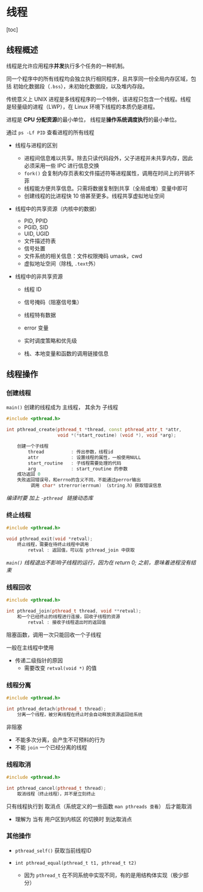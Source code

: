 # 线程

[toc]

## 线程概述

线程是允许应用程序**并发**执行多个任务的一种机制。

同一个程序中的所有线程均会独立执行相同程序，且共享同一份全局内存区域，包括 初始化数据段（`.bss`），未初始化数据段，以及堆内存段。

传统意义上 UNIX 进程是多线程程序的一个特例，该进程只包含一个线程。线程是轻量级的进程（LWP），在 Linux 环境下线程的本质仍是进程。

进程是 **CPU 分配资源**的最小单位， 线程是**操作系统调度执行**的最小单位。

通过 `ps -Lf PID` 查看进程的所有线程

- 线程与进程的区别

  - 进程间信息难以共享。除去只读代码段外，父子进程并未共享内存，因此必须采用一些 IPC 进行信息交换
  - `fork()` 会复制内存页表和文件描述符等进程属性，调用在时间上的开销不菲
  - 线程能方便共享信息。只需将数据复制到共享（全局或堆）变量中即可
  - 创建线程的比进程快 10 倍甚至更多。线程共享虚拟地址空间

- 线程中的共享资源（内核中的数据）

  - PID, PPID
  - PGID, SID
  - UID, UGID
  - 文件描述符表
  - 信号处置
  - 文件系统的相关信息：文件权限掩码 umask，cwd
  - 虚拟地址空间（除栈, `.text`外）

- 线程中的非共享资源

  - 线程 ID
  - 信号掩码（阻塞信号集）
  - 线程特有数据

  - error 变量
  - 实时调度策略和优先级
  - 栈、本地变量和函数的调用链接信息

## 线程操作	

### 创建线程

`main()` 创建的线程成为 主线程， 其余为 子线程

```c++
#include <pthread.h>

int pthread_create(pthread_t *thread, const pthread_attr_t *attr,
                   void *(*start_routine) (void *), void *arg);

	创建一个子线程
        thread 			: 传出参数，线程id
		attr 			: 设置线程的属性，一般使用NULL
		start_routine 	: 子线程需要处理的代码	
		arg				: start_routine 的参数
	成功返回 0
    失败返回错误号，和errno的含义不同，不能通过perror输出
         调用 char* strerror(errnum) （string.h）获取错误信息
```

*编译时要 加上 `-pthread ` 链接动态库*

### 终止线程

```c++
#include <pthread.h>

void pthread_exit(void *retval);
	终止线程，需要在待终止线程中调用
        retval : 返回值，可以在 pthread_join 中获取
```

*`main()` 线程退出不影响子线程的运行，因为在 return 0; 之前，意味着进程没有结束*

### 线程回收

```c++
#include <pthread.h> 

int pthread_join(pthread_t thread, void **retval);
	和一个已经终止的线程进行连接，回收子线程的资源
        retval : 接收子线程退出时的返回值
```

阻塞函数，调用一次只能回收一个子线程

一般在主线程中使用

- 传递二级指针的原因
  - 需要改变 `retval(void *)` 的值

### 线程分离

```c++
#include <pthread.h>

int pthread_detach(pthread_t thread);
	分离一个线程，被分离线程在终止时会自动释放资源返回给系统
```

非阻塞

- 不能多次分离，会产生不可预料的行为
- 不能 `join` 一个已经分离的线程

### 线程取消

```c++
#include <pthread.h>

int pthread_cancel(pthread_t thread);
	取消线程（终止线程），并不是立刻终止
```

只有线程执行到 取消点（系统定义的一些函数 `man pthreads 查看`） 后才能取消

- 理解为 当有 用户区到内核区 的切换时 到达取消点

### 其他操作

- `pthread_self()` 获取当前线程ID

- `int pthread_equal(pthread_t t1, pthread_t t2)`
  - 因为 `pthread_t` 在不同系统中实现不同，有的是用结构体实现（极少部分）

